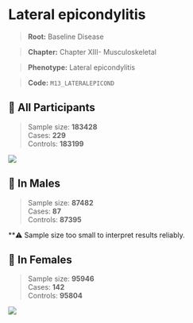 # Lateral epicondylitis

> **Root:** Baseline Disease  

> **Chapter:** Chapter XIII- Musculoskeletal  

> **Phenotype:** Lateral epicondylitis  

> **Code:** `M13_LATERALEPICOND`

## 🧪 All Participants  
> Sample size: **183428**  
> Cases: **229**  
> Controls: **183199**
<img src="/Disease/Figures/ALL/Baseline/M13_LATERALEPICOND.png"/>
<CsvTable src="/Disease/Data/ALL/Baseline/LG_M13_LATERALEPICOND.csv" label="🔍 View full results" />

## 👨 In Males  
> Sample size: **87482**  
> Cases: **87**  
> Controls: **87395**

**⚠️ Sample size too small to interpret results reliably.

## 👩 In Females  
> Sample size: **95946**  
> Cases: **142**  
> Controls: **95804**
<img src="/Disease/Figures/Female/Baseline/M13_LATERALEPICOND.png"/>
<CsvTable src="/Disease/Data/Female/Baseline/LG_M13_LATERALEPICOND.csv" label="🔍 View full results" />
